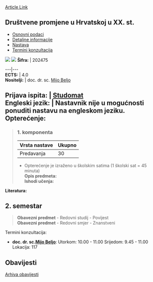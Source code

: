 [Article Link](https://www.fhs.hr/predmet/dpuhuxs)

## Društvene promjene u Hrvatskoj u XX. st.
  * [Osnovni podaci](https://www.fhs.hr/predmet/dpuhuxs#v1id-523736_564326_1_0 "Osnovni podaci")
  * [Detaljne informacije](https://www.fhs.hr/predmet/dpuhuxs#v1id-523736_564326_1_1 "Detaljne informacije")
  * [Nastava](https://www.fhs.hr/predmet/dpuhuxs#v1id-523736_564326_1_2 "Nastava")
  * [Termini konzultacija](https://www.fhs.hr/predmet/dpuhuxs#v1id-523736_564326_1_3 "Termini konzultacija")


[![](https://www.fhs.hr/img/flags/gif/hr.gif)](https://www.fhs.hr/predmet/dpuhuxs) [![](https://www.fhs.hr/img/flags/gif/gb.gif)](https://www.fhs.hr/en/course/scitroci2c)
**Šifra:** |  202475  
  
---|---  
**ECTS:** |  4.0   
**Nositelji:** |  doc. dr. sc. [Mijo Beljo](https://www.fhs.hr/djelatnik/mijo.beljo)   
  
**Prijava ispita:** |  [Studomat](http://www.isvu.hr/studomat)  
**Engleski jezik:** |  Nastavnik nije u mogućnosti ponuditi nastavu na engleskom jeziku.   
**Opterećenje:**  
---  
> ### 1. komponenta
> | Vrsta nastave | Ukupno  
> ---|---  
> Predavanja | 30  
> * Opterećenje je izraženo u školskim satima (1 školski sat = 45 minuta)   
**Opis predmeta:**  
> **Ishodi učenja:**  

  
**Literatura:**  

  
**2. semestar**  
---  
> **Obavezni predmet** - Redovni studij - Povijest  
>  **Obavezni predmet** - Redovni smjer - Znanstveni  
>   
Termini konzultacija: 
  * **doc. dr. sc.[Mijo Beljo](https://www.fhs.hr/djelatnik/mijo.beljo)**: 
Utorkom: 10.00 - 11.00
Srijedom: 9.45 - 11.00
Lokacija: 117 


## Obavijesti
[Arhiva obavijesti](https://www.fhs.hr/predmet/dpuhuxs?@=218c9#news_116717 "Arhiva obavijesti")
